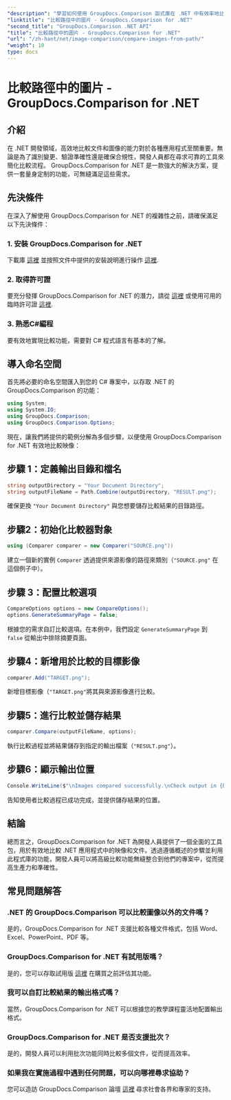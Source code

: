 ```yaml
---
"description": "學習如何使用 GroupDocs.Comparison 函式庫在 .NET 中有效率地比較影像。按照逐步指南操作，實現無縫整合。"
"linktitle": "比較路徑中的圖片 - GroupDocs.Comparison for .NET"
"second_title": "GroupDocs.Comparison .NET API"
"title": "比較路徑中的圖片 - GroupDocs.Comparison for .NET"
"url": "/zh-hant/net/image-comparison/compare-images-from-path/"
"weight": 10
type: docs
---
```

# 比較路徑中的圖片 - GroupDocs.Comparison for .NET

## 介紹
在 .NET 開發領域，高效地比較文件和圖像的能力對於各種應用程式至關重要。無論是為了識別變更、驗證準確性還是確保合規性，開發人員都在尋求可靠的工具來簡化比較流程。 GroupDocs.Comparison for .NET 是一款強大的解決方案，提供一套量身定制的功能，可無縫滿足這些需求。
## 先決條件
在深入了解使用 GroupDocs.Comparison for .NET 的複雜性之前，請確保滿足以下先決條件：
### 1. 安裝 GroupDocs.Comparison for .NET
下載庫 [這裡](https://releases.groupdocs.com/comparison/net/) 並按照文件中提供的安裝說明進行操作 [這裡](https://tutorials。groupdocs.com/comparison/net/).
### 2. 取得許可證
要充分發揮 GroupDocs.Comparison for .NET 的潛力，請從 [這裡](https://purchase.groupdocs.com/buy) 或使用可用的臨時許可證 [這裡](https://purchase。groupdocs.com/temporary-license/).
### 3. 熟悉C#編程
要有效地實現比較功能，需要對 C# 程式語言有基本的了解。

## 導入命名空間
首先將必要的命名空間匯入到您的 C# 專案中，以存取 .NET 的 GroupDocs.Comparison 的功能：
```csharp
using System;
using System.IO;
using GroupDocs.Comparison;
using GroupDocs.Comparison.Options;
```

現在，讓我們將提供的範例分解為多個步驟，以便使用 GroupDocs.Comparison for .NET 有效地比較映像：
## 步驟 1：定義輸出目錄和檔名
```csharp
string outputDirectory = "Your Document Directory";
string outputFileName = Path.Combine(outputDirectory, "RESULT.png");
```
確保更換 `"Your Document Directory"` 與您想要儲存比較結果的目錄路徑。
## 步驟2：初始化比較器對象
```csharp
using (Comparer comparer = new Comparer("SOURCE.png"))
```
建立一個新的實例 `Comparer` 透過提供來源影像的路徑來類別（`"SOURCE.png"` 在這個例子中）。
## 步驟 3：配置比較選項
```csharp
CompareOptions options = new CompareOptions();
options.GenerateSummaryPage = false;
```
根據您的需求自訂比較選項。在本例中，我們設定 `GenerateSummaryPage` 到 `false` 從輸出中排除摘要頁面。
## 步驟4：新增用於比較的目標影像
```csharp
comparer.Add("TARGET.png");
```
新增目標影像（`"TARGET.png"`將其與來源影像進行比較。
## 步驟5：進行比較並儲存結果
```csharp
comparer.Compare(outputFileName, options);
```
執行比較過程並將結果儲存到指定的輸出檔案（`"RESULT.png"`）。
## 步驟6：顯示輸出位置
```csharp
Console.WriteLine($"\nImages compared successfully.\nCheck output in {Directory.GetCurrentDirectory()}.");
```
告知使用者比較過程已成功完成，並提供儲存結果的位置。

## 結論
總而言之，GroupDocs.Comparison for .NET 為開發人員提供了一個全面的工具包，用於有效地比較 .NET 應用程式中的映像和文件。透過遵循概述的步驟並利用此程式庫的功能，開發人員可以將高級比較功能無縫整合到他們的專案中，從而提高生產力和準確性。
## 常見問題解答
### .NET 的 GroupDocs.Comparison 可以比較圖像以外的文件嗎？
是的，GroupDocs.Comparison for .NET 支援比較各種文件格式，包括 Word、Excel、PowerPoint、PDF 等。
### GroupDocs.Comparison for .NET 有試用版嗎？
是的，您可以存取試用版 [這裡](https://releases.groupdocs.com/) 在購買之前評估其功能。
### 我可以自訂比較結果的輸出格式嗎？
當然，GroupDocs.Comparison for .NET 可以根據您的教學課程靈活地配置輸出格式。
### GroupDocs.Comparison for .NET 是否支援批次？
是的，開發人員可以利用批次功能同時比較多個文件，從而提高效率。
### 如果我在實施過程中遇到任何問題，可以向哪裡尋求協助？
您可以造訪 GroupDocs.Comparison 論壇 [這裡](https://forum.groupdocs.com/c/comparison/12) 尋求社會各界和專家的支持。